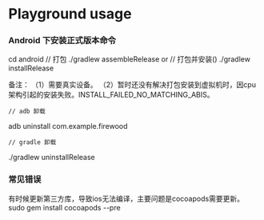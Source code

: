 # Playground usage







### Android 下安装正式版本命令
cd android
// 打包
./gradlew assembleRelease
or
// 打包并安装()
./gradlew installRelease

备注：
  （1）需要真实设备。
  （2）暂时还没有解决打包安装到虚拟机时，因cpu架构引起的安装失败。INSTALL_FAILED_NO_MATCHING_ABIS。
  
    // adb 卸载  
   adb uninstall  com.example.firewood
   
    // gradle 卸载
   ./gradlew uninstallRelease


### 常见错误
有时候更新第三方库，导致ios无法编译，主要问题是cocoapods需要更新。
    sudo gem install cocoapods --pre